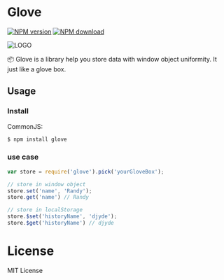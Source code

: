 # Glove

[![NPM version](https://img.shields.io/npm/v/runfile.svg?style=flat-square)](https://www.npmjs.com/package/glove)
[![NPM download](https://img.shields.io/npm/dm/runfile.svg?style=flat-square)](https://www.npmjs.com/package/glove)

![LOGO](http://ww4.sinaimg.cn/large/62580dd9gw1excdwl15gyj203k03kq2s.jpg)

📦 Glove is a library help you store data with window object uniformity. It just like a glove box.

## Usage

### Install

CommonJS:

```bash
$ npm install glove
```

### use case

```javascript
var store = require('glove').pick('yourGloveBox');

// store in window object
store.set('name', 'Randy');
store.get('name') // Randy

// store in localStorage
store.$set('historyName', 'djyde');
store.$get('historyName') // djyde

```

# License

MIT License

